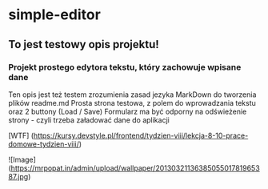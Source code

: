 # simple-editor
## To jest testowy opis projektu!

### Projekt prostego edytora tekstu, który zachowuje wpisane dane

Ten opis jest też testem zrozumienia zasad jezyka MarkDown do tworzenia plików readme.md
Prosta strona testowa, z polem do wprowadzania tekstu oraz 2 buttony (Load / Save)
Formularz ma być odporny na odświeżenie strony - czyli trzeba załadować dane do aplikacji 

[WTF] (https://kursy.devstyle.pl/frontend/tydzien-viii/lekcja-8-10-prace-domowe-tydzien-viii/)

![Image] (https://mrpopat.in/admin/upload/wallpaper/2013032113638505501781965387.jpg)
